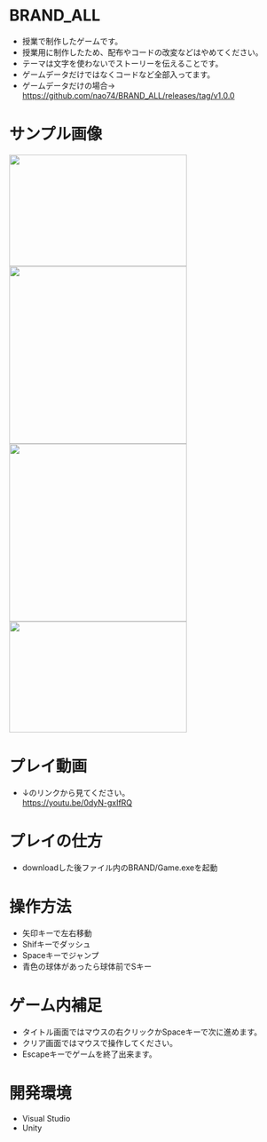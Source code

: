 # BRAND_ALL
- 授業で制作したゲームです。
- 授業用に制作したため、配布やコードの改変などはやめてください。
- テーマは文字を使わないでストーリーを伝えることです。
- ゲームデータだけではなくコードなど全部入ってます。
- ゲームデータだけの場合→ https://github.com/nao74/BRAND_ALL/releases/tag/v1.0.0

# サンプル画像
<img src="https://user-images.githubusercontent.com/38421007/76623124-33edf300-6576-11ea-9974-c9ce9f1fbd39.JPG" width="320px" height="201px"> <img src="https://user-images.githubusercontent.com/38421007/76623214-6861af00-6576-11ea-8fee-39a762a5f912.JPG" width="320px"> <img src="https://user-images.githubusercontent.com/38421007/76624012-d490e280-6577-11ea-9345-78cd6811c6ec.JPG" width="320px"> <img src="https://user-images.githubusercontent.com/38421007/76624216-3a7d6a00-6578-11ea-815e-53e2b9fa0ce1.png" width="320px" height="200px">

# プレイ動画
- ↓のリンクから見てください。  
  https://youtu.be/0dyN-gxIfRQ

# プレイの仕方
- downloadした後ファイル内のBRAND/Game.exeを起動

# 操作方法
- 矢印キーで左右移動
- Shifキーでダッシュ
- Spaceキーでジャンプ
- 青色の球体があったら球体前でSキー

# ゲーム内補足
- タイトル画面ではマウスの右クリックかSpaceキーで次に進めます。
- クリア画面ではマウスで操作してください。
- Escapeキーでゲームを終了出来ます。

# 開発環境
- Visual Studio
- Unity
